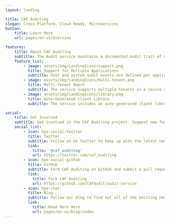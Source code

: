 ```yaml
---
layout: landing

title: CAF Auditing
slogan: Cross Platform, Cloud Ready, Microservices
button:
    title: Learn More
    url: pages/en-us/overview

features:
    title: About CAF Auditing
    subtitle: The Audit service maintains a documented audit trail of user and system activity in a centralized database. The benefits of using the Audit service include traceability and accountability, but the audit records can also be used for analytical, archiving and reporting purposes.
    feature_list:
        - image: assets/img/LandingIcons/support.png
          title: Support for Multiple Applications
          subtitle: User and system audit events are defined per application.
        - image: assets/img/LandingIcons/multi-tenant.png
          title: Multi-Tenant Aware
          subtitle: The service supports multiple tenants in a secure and scalable way. Multi-tenancy support also facilitates audit reporting on a per tenant basis.
        - image: assets/img/LandingIcons/library.png
          title: Auto-Generated Client Library
          subtitle: The service includes an auto-generated client library for type safety. This client library also makes it easier to send user and system audit events to the messaging system.

social:
    title: Get Involved
    subtitle: Get involved in the CAF Auditing project. Suggest new features, report issues or take part in development.
    social_list:
        - icon: hpe-social-twitter
          title: Twitter
          subtitle: Follow us on Twitter to keep up with the latest news and updates from the team or to get in touch with us!
          link:
            title: '@caf_auditing'
            url: https://twitter.com/caf_auditing
        - icon: hpe-social-github
          title: GitHub
          subtitle: Fork CAF Auditing on GitHub and submit a pull request to help contribute to the project! Or if you have discovered an issue, report it to us.
          link:
            title: Fork CAF Auditing
            url: https://github.com/CAFAudit/audit-service
        - icon: hpe-chat
          title: Blog
          subtitle: Follow our blog to find out all of the exciting news and announcements regarding CAF Auditing.
          link:
            title: Read More Here
            url: pages/en-us/blog/index
---
```

